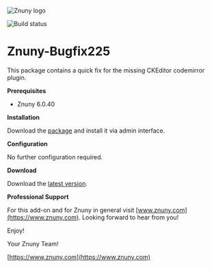 ![Znuny logo](https://znuny.com/assets/images/logo_small.png)

![Build status](https://badge.proxy.znuny.com/Znuny-Bugfix225/master)

Znuny-Bugfix225
===============
This package contains a quick fix for the missing CKEditor codemirror plugin.

**Prerequisites**

- Znuny 6.0.40

**Installation**

Download the [package](https://download.znuny.org/releases/packages/Znuny-Bugfix225-6.0.1.opm) and install it via admin interface.

**Configuration**

No further configuration required.

**Download**

Download the [latest version](https://download.znuny.org/releases/packages/Znuny-Bugfix225-6.0.1.opm).

**Professional Support**

For this add-on and for Znuny in general visit [www.znuny.com](https://www.znuny.com). Looking forward to hear from you!

Enjoy!

Your Znuny Team!

[https://www.znuny.com](https://www.znuny.com)
